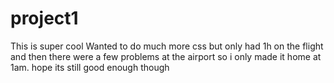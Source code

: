 # project1
This is super cool
Wanted to do much more css but only had 1h on the flight and then there were a few problems at the airport so i only made it home at 1am.
hope its still good enough though
